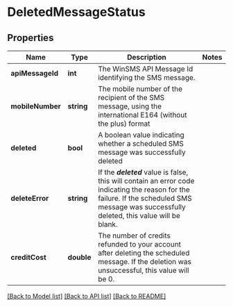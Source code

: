 # DeletedMessageStatus

## Properties
Name | Type | Description | Notes
------------ | ------------- | ------------- | -------------
**apiMessageId** | **int** | The WinSMS API Message Id identifying the SMS message. | 
**mobileNumber** | **string** | The mobile number of the recipient of the SMS message, using the international E164 (without the plus) format | 
**deleted** | **bool** | A boolean value indicating whether a scheduled SMS message was successfully deleted | 
**deleteError** | **string** | If the ***deleted*** value is false, this will contain an error code indicating the reason for the failure. If the scheduled SMS message was successfully deleted, this value will be blank. | 
**creditCost** | **double** | The number of credits refunded to your account after deleting the scheduled message.  If the deletion was unsuccessful, this value will be 0. | 

[[Back to Model list]](../README.md#documentation-for-models) [[Back to API list]](../README.md#documentation-for-api-endpoints) [[Back to README]](../README.md)


